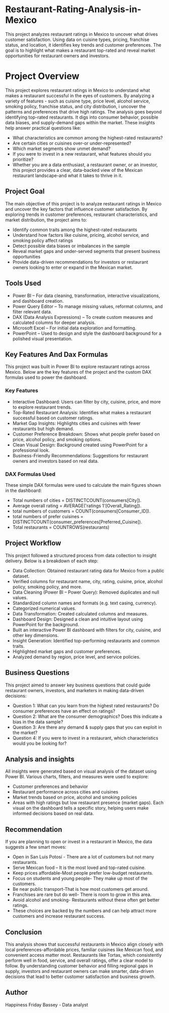 # Restaurant-Rating-Analysis-in-Mexico
This project analyzes restaurant ratings in Mexico to uncover what drives customer satisfaction. Using data on cuisine types, pricing, franchise status, and location, it identifies key trends and customer preferences. The goal is to highlight what makes a restaurant top-rated and reveal market opportunities for restaurant owners and investors.

# Project Overview
This project explores restaurant ratings in Mexico to understand what makes a restaurant successful in the eyes of customers. By analyzing a variety of features - such as cuisine type, price level, alcohol service, smoking policy, franchise status, and city distribution, i uncover the patterns and preferences that drive high ratings.
The analysis goes beyond identifying top-rated restaurants. It digs into consumer behavior, possible data biases, and supply-demand gaps within the market. These insights help answer practical questions like:
- What characteristics are common among the highest-rated restaurants?
- Are certain cities or cuisines over-or under-represented?
- Which market segments show unmet demand?
- If you were to invest in a new restaurant, what features should you prioritize?
- Whether you are a data enthusiast, a restaurant owner, or an investor, this project provides a clear, data-backed view of the Mexican         restaurant landscape-and what it takes to thrive in it.
  
## Project Goal
The main objective of this project is to analyze restaurant ratings in Mexico and uncover the key factors that influence customer satisfaction. By exploring trends in customer preferences, restaurant characteristics, and market distribution, the project aims to:
- Identify common traits among the highest-rated restaurants
- Understand how factors like cuisine, pricing, alcohol service, and smoking policy affect ratings
- Detect possible data biases or imbalances in the sample
- Reveal market gaps and under-served segments that present business opportunities
- Provide data-driven recommendations for investors or restaurant owners looking to enter or expand in the Mexican market.
  
## Tools Used
- Power BI – For data cleaning, transformation, interactive visualizations, and dashboard creation.
- Power Query Editor – To manage missing values, reformat columns, and filter relevant data.
- DAX (Data Analysis Expressions) – To create custom measures and calculated columns for deeper analysis.
- Microsoft Excel – For initial data exploration and formatting.
- PowerPoint – Used to design and style the dashboard background for a polished visual presentation.
  
## Key Features And Dax Formulas
This project was built in Power BI to explore restaurant ratings across Mexico. Below are the key features of the project and the custom DAX formulas used to power the dashboard.
 ### Key Features
- Interactive Dashboard:
  Users can filter by city, cuisine, price, and more to explore restaurant trends.
- Top-Rated Restaurant Analysis:
   Identifies what makes a restaurant successful based on customer ratings.
- Market Gap Insights:
  Highlights cities and cuisines with fewer restaurants but high demand.
- Customer Preference Breakdown:
Shows what people prefer based on price, alcohol policy, and smoking options.
- Clean Visual Design:
 Background created using PowerPoint for a professional look.
- Business-Friendly Recommendations:
 Suggestions for restaurant owners and investors based on real data.
### DAX Formulas Used
These simple DAX formulas were used to calculate the main figures shown in the dashboard:
-  Total numbers of cities = DISTINCTCOUNT(consumers[City]).
-  Average overall rating = AVERAGE('ratings 1'[Overall_Rating]).
-  total numbers of customers = COUNT(consumers[Consumer_ID]).
-  total numbers of prefer cuisines = DISTINCTCOUNT(consumer_preferences[Preferred_Cuisine]).
-  Total restaurants = COUNTROWS(restaurants)


## Project Workflow
This project followed a structured process from data collection to insight delivery. Below is a breakdown of each step:
-  Data Collection:
  Obtained restaurant rating data for Mexico from a public dataset.
- Verified columns for restaurant name, city, rating, cuisine, price, alcohol policy, smoking policy, and more.
-  Data Cleaning (Power BI – Power Query):
   Removed duplicates and null values.
-  Standardized column names and formats (e.g. text casing, currency).
- Categorized numerical values.
-  Data Transformation:
  Created calculated columns and measures.
-  Dashboard Design:
  Designed a clean and intuitive layout using PowerPoint for the background.
- Built an interactive Power BI dashboard with filters for city, cuisine, and other key dimensions.
-  Insight Generation:
  Identified top-performing restaurants and common traits.
- Highlighted market gaps and customer preferences.
- Analyzed demand by region, price level, and service policies.

## Business Questions
This project aimed to answer key business questions that could guide restaurant owners, investors, and marketers in making data-driven decisions:
- Question 1:
  What can you learn from the highest rated restaurants? Do consumer preferences have an effect on
 ratings?
- Question 2:
 What are the consumer demographics? Does this indicate a bias in the data sample?
- Question 3:
  Are there any demand & supply gaps that you can exploit in the market?
- Question 4:
  If you were to invest in a restaurant, which characteristics would you be looking for?

## Analysis and insights
All insights were generated based on visual analysis of the dataset using Power BI. Various charts, filters, and measures were used to explore:
- Customer preferences and behavior
- Restaurant performance across cities and cuisines
- Market trends based on price, alcohol and smoking policies
- Areas with high ratings but low restaurant presence (market gaps).
 Each visual on the dashboard tells a specific story, helping users make informed decisions based on real data.

## Recommendation
If you are planning to open or invest in a restaurant in Mexico, the data suggests a few smart moves:
- Open in San Luis Potosí - There are a lot of customers but not many restaurants.
- Serve Mexican food – It is the most loved and top-rated cuisine.
- Keep prices affordable-Most people prefer low-budget restaurants.
- Focus on students and young people- They make up most of the customers.
- Be near public transport-That is how most customers get around.
- Franchises are rare but do well- There is room to grow in this area.
- Avoid alcohol and smoking- Restaurants without these often get better ratings.
- These choices are backed by the numbers and can help attract more customers and increase restaurant success.

## Conclusion
This analysis shows that successful restaurants in Mexico align closely with local preferences-affordable prices, familiar cuisines like Mexican food, and convenient access matter most. Restaurants like Tortas, which consistently perform well in food, service, and overall ratings, offer a clear model to follow. By understanding customer behavior and filling regional gaps in supply, investors and restaurant owners can make smarter, data-driven decisions that lead to better customer satisfaction and business growth.

## Author
Happiness Friday Bassey - Data analyst


























